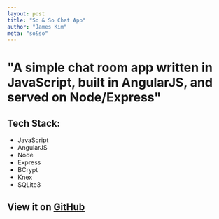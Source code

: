 ```yaml
---
layout: post
title: "So & So Chat App"
author: "James Kim"
meta: "so&so"
---
```

# "A simple chat room app written in JavaScript, built in AngularJS, and served on Node/Express"

## Tech Stack:

* JavaScript
* AngularJS
* Node
* Express
* BCrypt
* Knex
* SQLite3

## View it on [GitHub](https://github.com/jimmy-james/so-and-so)
